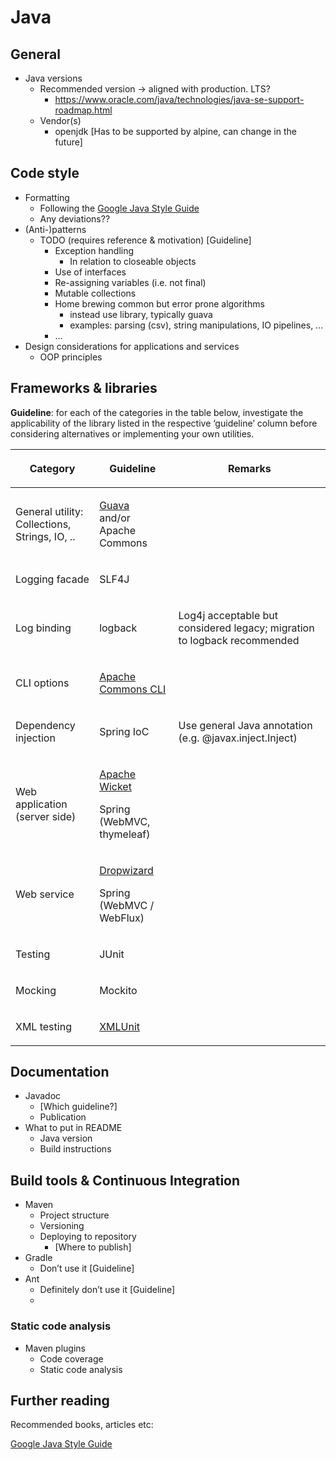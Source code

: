 # Java

## General

- Java versions
   - Recommended version -> aligned with production. LTS?
      - <https://www.oracle.com/java/technologies/java-se-support-roadmap.html>
   - Vendor(s)
      - openjdk \[Has to be supported by alpine, can change in the future\]

## Code style

- Formatting
   - Following the [Google Java Style Guide](https://google.github.io/styleguide/javaguide.html)
   - Any deviations??
- (Anti-)patterns
   - TODO (requires reference & motivation) \[Guideline\]
      - Exception handling
         - In relation to closeable objects
      - Use of interfaces
      - Re-assigning variables (i.e. not final)
      - Mutable collections
      - Home brewing common but error prone algorithms
         - instead use library, typically guava
         - examples: parsing (csv), string manipulations, IO pipelines, ...
      - ...
- Design considerations for applications and services
   - OOP principles

## Frameworks & libraries

**Guideline**: for each of the categories in the table below, investigate the applicability of the library listed in the respective ‘guideline’ column before considering alternatives or implementing your own utilities.

<table>
  <thead>
    <tr>
      <th>
        <p dir="ltr"><strong>Category</strong></p>
      </th>
      <th>
        <p dir="ltr"><strong>Guideline&nbsp;</strong></p>
      </th>
      <th>
        <p dir="ltr"><strong>Remarks</strong></p>
      </th>
    </tr>
  </thead>
  <tbody>
    <tr>
      <td>
        General utility:<br />
        Collections, Strings, IO, ..
      </td>
      <td>
        <p dir="ltr">
          <a href="https://github.com/google/guava">Guava</a><br />
          and/or<br />
          Apache Commons
        </p>
      </td>
      <td></td>
    </tr>
    <tr>
      <td>
        <p dir="ltr">Logging facade</p>
      </td>
      <td>
        <p dir="ltr">SLF4J</p>
      </td>
      <td></td>
    </tr>
    <tr>
      <td>
        <p dir="ltr">Log binding</p>
      </td>
      <td>
        <p dir="ltr">logback</p>
      </td>
      <td>
        <p dir="ltr">
          Log4j acceptable but considered legacy; migration to logback
          recommended
        </p>
      </td>
    </tr>
    <tr>
      <td>
        <p dir="ltr">CLI options</p>
      </td>
      <td>
        <p dir="ltr">
          <a href="https://commons.apache.org/proper/commons-cli/"
            >Apache Commons CLI</a
          >
        </p>
      </td>
      <td></td>
    </tr>
    <tr>
      <td>
        <p dir="ltr">Dependency injection</p>
      </td>
      <td>
        <p dir="ltr">Spring IoC</p>
      </td>
      <td>
        <p dir="ltr">Use general Java annotation (e.g. @javax.inject.Inject)</p>
      </td>
    </tr>
    <tr>
      <td>
        <p dir="ltr">Web application (server side)</p>
      </td>
      <td>
        <p dir="ltr"><a href="https://wicket.apache.org/">Apache Wicket</a></p>
        <p dir="ltr">Spring (WebMVC, thymeleaf)</p>
      </td>
      <td></td>
    </tr>
    <tr>
      <td>
        <p dir="ltr">Web service</p>
      </td>
      <td>
        <p dir="ltr"><a href="https://www.dropwizard.io/">Dropwizard</a></p>
        <p dir="ltr">Spring (WebMVC / WebFlux)</p>
      </td>
      <td></td>
    </tr>
    <tr>
      <td>
        <p dir="ltr">Testing</p>
      </td>
      <td>
        <p dir="ltr">JUnit</p>
      </td>
      <td></td>
    </tr>
    <tr>
      <td>
        <p dir="ltr">Mocking</p>
      </td>
      <td>
        <p dir="ltr">Mockito</p>
      </td>
      <td></td>
    </tr>
    <tr>
      <td>
        <p dir="ltr">XML testing</p>
      </td>
      <td>
        <p dir="ltr">
          <a href="https://github.com/xmlunit/xmlunit">XMLUnit</a>
        </p>
      </td>
      <td></td>
    </tr>
  </tbody>
</table>

## Documentation

- Javadoc
   - \[Which guideline?\]
   - Publication
- What to put in README
   - Java version
   - Build instructions

## Build tools & Continuous Integration

- Maven
   - Project structure
   - Versioning
   - Deploying to repository
      - \[Where to publish\]
- Gradle
   - Don’t use it \[Guideline\]
- Ant
   - Definitely don’t use it \[Guideline\]
   -

### Static code analysis

- Maven plugins
   - Code coverage
   - Static code analysis

## Further reading

Recommended books, articles etc:

[Google Java Style Guide](https://google.github.io/styleguide/javaguide.html)
